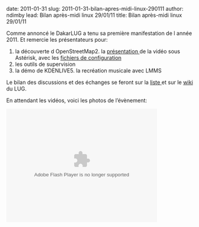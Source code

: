 date: 2011-01-31
slug: 2011-01-31-bilan-apres-midi-linux-290111
author: ndimby
lead: Bilan après-midi linux 29/01/11
title: Bilan après-midi linux 29/01/11
    

 Comme annoncé le DakarLUG a tenu sa première manifestation de l année 2011\. Et remercie les présentateurs pour:

1.  la découverte d OpenStreetMap2.  la [présentation ](/media/29jan11/asterisk.pdf) de la vidéo sous Astérisk, avec les [fichiers de configuration](/media/29jan11/FICHIERS.zip)
3.  les outils de supervision
4.  la démo de KDENLIVE5.  la recréation musicale avec LMMS

 Le bilan des discussions et des échanges se feront sur la [liste ](http://dakarlug.org/liste) et sur le [wiki ](http://dakarlug.org/wiki/) du LUG.

En attendant les vidéos, voici les photos de l’évènement:

<object width="400" height="300"> <param name="flashvars" value="offsite=true&amp;lang=en-us&amp;page_show_url=%2Fphotos%2Fnd1mbee%2Fsets%2F72157625823025293%2Fshow%2F&amp;page_show_back_url=%2Fphotos%2Fnd1mbee%2Fsets%2F72157625823025293%2F&amp;set_id=72157625823025293&amp;jump_to="> <param name="movie" value="http://www.flickr.com/apps/slideshow/show.swf?v=71649"> <param name="allowFullScreen" value="true"><embed type="application/x-shockwave-flash" src="http://www.flickr.com/apps/slideshow/show.swf?v=71649" allowfullscreen="true" flashvars="offsite=true&amp;lang=en-us&amp;page_show_url=%2Fphotos%2Fnd1mbee%2Fsets%2F72157625823025293%2Fshow%2F&amp;page_show_back_url=%2Fphotos%2Fnd1mbee%2Fsets%2F72157625823025293%2F&amp;set_id=72157625823025293&amp;jump_to=" width="400" height="300"></object>

    